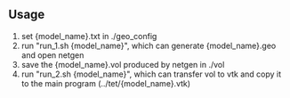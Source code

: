 ## Usage

1. set {model_name}.txt in ./geo_config
2. run "run_1.sh {model_name}", which can generate {model_name}.geo and open netgen
3. save the {model_name}.vol produced by netgen in ./vol
4. run "run_2.sh {model_name}", which can transfer vol to vtk and copy it to the main program (../tet/{model_name}.vtk)
